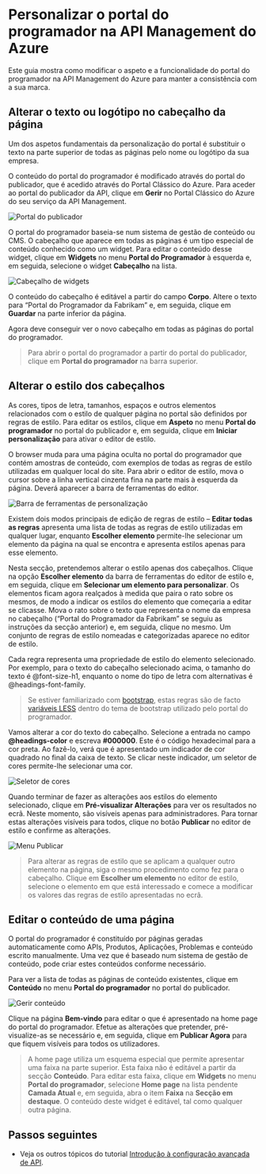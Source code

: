 <properties
    pageTitle="Personalizar o portal do programador na API Management do Azure | Microsoft Azure"
    description="Saiba como personalizar o portal do programador na API Management do Azure."
    services="api-management"
    documentationCenter=""
    authors="steved0x"
    manager="erikre"
    editor=""/>

<tags
    ms.service="api-management"
    ms.workload="mobile"
    ms.tgt_pltfrm="na"
    ms.devlang="na"
    ms.topic="get-started-article"
    ms.date="08/09/2016"
    ms.author="sdanie"/>

# Personalizar o portal do programador na API Management do Azure

Este guia mostra como modificar o aspeto e a funcionalidade do portal do programador na API Management do Azure para manter a consistência com a sua marca.

## <a name="change-page-headers"> </a>Alterar o texto ou logótipo no cabeçalho da página

Um dos aspetos fundamentais da personalização do portal é substituir o texto na parte superior de todas as páginas pelo nome ou logótipo da sua empresa.

O conteúdo do portal do programador é modificado através do portal do publicador, que é acedido através do Portal Clássico do Azure. Para aceder ao portal do publicador da API, clique em **Gerir** no Portal Clássico do Azure do seu serviço da API Management.

![Portal do publicador][api-management-management-console]

O portal do programador baseia-se num sistema de gestão de conteúdo ou CMS. O cabeçalho que aparece em todas as páginas é um tipo especial de conteúdo conhecido como um widget. Para editar o conteúdo desse widget, clique em **Widgets** no menu **Portal do Programador** à esquerda e, em seguida, selecione o widget **Cabeçalho** na lista.

![Cabeçalho de widgets][api-management-widgets-header]

O conteúdo do cabeçalho é editável a partir do campo **Corpo**. Altere o texto para “Portal do Programador da Fabrikam” e, em seguida, clique em **Guardar** na parte inferior da página.

Agora deve conseguir ver o novo cabeçalho em todas as páginas do portal do programador.

> Para abrir o portal do programador a partir do portal do publicador, clique em **Portal do programador** na barra superior.

## <a name="change-headers-styling"> </a>Alterar o estilo dos cabeçalhos

As cores, tipos de letra, tamanhos, espaços e outros elementos relacionados com o estilo de qualquer página no portal são definidos por regras de estilo. Para editar os estilos, clique em **Aspeto** no menu **Portal do programador** no portal do publicador e, em seguida, clique em **Iniciar personalização** para ativar o editor de estilo.

O browser muda para uma página oculta no portal do programador que contém amostras de conteúdo, com exemplos de todas as regras de estilo utilizadas em qualquer local do site. Para abrir o editor de estilo, mova o cursor sobre a linha vertical cinzenta fina na parte mais à esquerda da página. Deverá aparecer a barra de ferramentas do editor.

![Barra de ferramentas de personalização][api-management-customization-toolbar]

Existem dois modos principais de edição de regras de estilo – **Editar todas as regras** apresenta uma lista de todas as regras de estilo utilizadas em qualquer lugar, enquanto **Escolher elemento** permite-lhe selecionar um elemento da página na qual se encontra e apresenta estilos apenas para esse elemento.

Nesta secção, pretendemos alterar o estilo apenas dos cabeçalhos. Clique na opção **Escolher elemento** da barra de ferramentas do editor de estilo e, em seguida, clique em **Selecionar um elemento para personalizar**. Os elementos ficam agora realçados à medida que paira o rato sobre os mesmos, de modo a indicar os estilos do elemento que começaria a editar se clicasse. Mova o rato sobre o texto que representa o nome da empresa no cabeçalho (“Portal do Programador da Fabrikam” se seguiu as instruções da secção anterior) e, em seguida, clique no mesmo. Um conjunto de regras de estilo nomeadas e categorizadas aparece no editor de estilo.

Cada regra representa uma propriedade de estilo do elemento selecionado. Por exemplo, para o texto do cabeçalho selecionado acima, o tamanho do texto é @font-size-h1, enquanto o nome do tipo de letra com alternativas é @headings-font-family.

> Se estiver familiarizado com [bootstrap][], estas regras são de facto [variáveis LESS][] dentro do tema de bootstrap utilizado pelo portal do programador.

Vamos alterar a cor do texto do cabeçalho. Selecione a entrada no campo **@headings-color** e escreva **#000000**. Este é o código hexadecimal para a cor preta. Ao fazê-lo, verá que é apresentado um indicador de cor quadrado no final da caixa de texto. Se clicar neste indicador, um seletor de cores permite-lhe selecionar uma cor.

![Seletor de cores][api-management-customization-toolbar-color-picker]

Quando terminar de fazer as alterações aos estilos do elemento selecionado, clique em **Pré-visualizar Alterações** para ver os resultados no ecrã. Neste momento, são visíveis apenas para administradores. Para tornar estas alterações visíveis para todos, clique no botão **Publicar** no editor de estilo e confirme as alterações.

![Menu Publicar][api-management-customization-toolbar-publish-form]

> Para alterar as regras de estilo que se aplicam a qualquer outro elemento na página, siga o mesmo procedimento como fez para o cabeçalho. Clique em **Escolher um elemento** no editor de estilo, selecione o elemento em que está interessado e comece a modificar os valores das regras de estilo apresentadas no ecrã.

## <a name="edit-page-contents"> </a>Editar o conteúdo de uma página

O portal do programador é constituído por páginas geradas automaticamente como APIs, Produtos, Aplicações, Problemas e conteúdo escrito manualmente. Uma vez que é baseado num sistema de gestão de conteúdo, pode criar estes conteúdos conforme necessário.

Para ver a lista de todas as páginas de conteúdo existentes, clique em **Conteúdo** no menu **Portal do programador** no portal do publicador.

![Gerir conteúdo][api-management-customization-manage-content]

Clique na página **Bem-vindo** para editar o que é apresentado na home page do portal do programador. Efetue as alterações que pretender, pré-visualize-as se necessário e, em seguida, clique em **Publicar Agora** para que fiquem visíveis para todos os utilizadores.

> A home page utiliza um esquema especial que permite apresentar uma faixa na parte superior. Esta faixa não é editável a partir da secção **Conteúdo**. Para editar esta faixa, clique em **Widgets** no menu **Portal do programador**, selecione **Home page** na lista pendente **Camada Atual** e, em seguida, abra o item **Faixa** na **Secção em destaque**. O conteúdo deste widget é editável, tal como qualquer outra página.

## <a name="next-steps"> </a>Passos seguintes

-   Veja os outros tópicos do tutorial [Introdução à configuração avançada de API][].

[Alterar o texto/logótipo nos cabeçalhos de página]: #change-page-headers
[Alterar o estilo dos cabeçalhos]: #change-headers-styling
[Editar o conteúdo de uma página]: #edit-page-contents
[Passos seguintes]: #next-steps

[Portal Clássico do Azure]: https://manage.windowsazure.com/

[api-management-management-console]: ./media/api-management-customize-portal/api-management-management-console.png
[api-management-widgets-header]: ./media/api-management-customize-portal/api-management-widgets-header.png
[api-management-customization-toolbar]: ./media/api-management-customize-portal/api-management-customization-toolbar.png
[api-management-customization-toolbar-color-picker]: ./media/api-management-customize-portal/api-management-customization-toolbar-color-picker.png
[api-management-customization-toolbar-publish-form]: ./media/api-management-customize-portal/api-management-customization-toolbar-publish-form.png
[api-management-customization-manage-content]: ./media/api-management-customize-portal/api-management-customization-manage-content.png


[Introdução à configuração avançada de API]: api-management-get-started-advanced.md
[bootstrap]: http://getbootstrap.com/
[variáveis LESS]: http://getbootstrap.com/css/



<!--HONumber=ago16_HO4-->


